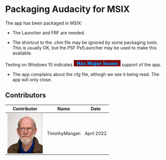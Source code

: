 # Packaging Audacity for MSIX

The app has been packaged in MSIX:
* The Launcher and FRF are needed.

* The shortcut to the .chm file may be ignored by some packaging tools. This is usually OK, but the PSF PsfLauncher may be used to make this available. 

Testing on Windows 10 indicates [<img src="/media/CatIssues.png" alt="Has Issues" />](/media/CatIssues.png) support of the app.
* The app complains about the cfg file, althogh we see it being read. The app will only close.



## Contributors

| Contributor | Name | Date |
|----|----|----|
| [<img src="/media/Contributors/TimMangan.jpg" align="left" Height="128" />](/media/Contributors/TimMangan.jpg) | TimothyMangan | April 2022 |


